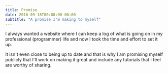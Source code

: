 ```yaml
---
title: Promise
date: 2016-09-18T00:00:00-00:00
subtitle: "A promise I'm making to myself"
---
```


I always wanted a website where I can keep a log of what is going on in my professional (programmer) life and now I took the time and effort to set it up.

It  isn't even close to being up to date and that is why I am promising myself publicly that I'll work on making it great and include any tutorials that I feel are worthy of sharing.
